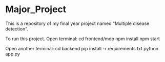 # Major_Project

This is a repository of my final year project named "Multiple disease detection".

To run this project.
Open terminal:
cd frontend/mdp
npm install
npm start

Open another terminal:
cd backend
pip install -r requirements.txt
python app.py
